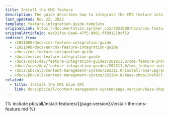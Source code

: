 ```yaml
---
title: Install the CMS feature
description: The guide describes how to integrate the CMS feature into your project.
last_updated: Nov 22, 2022
template: feature-integration-guide-template
originalLink: https://documentation.spryker.com/2021080/docs/cms-feature-integration-guide
originalArticleId: ead31fac-6aa6-47f5-9d81-ff891219cf53
redirect_from:
  - /2021080/docs/cms-feature-integration-guide
  - /2021080/docs/en/cms-feature-integration-guide
  - /docs/cms-feature-integration-guide
  - /docs/en/cms-feature-integration-guide
  - /docs/scos/dev/feature-integration-guides/201811.0/cms-feature-integration.html
  - /docs/scos/dev/feature-integration-guides/202311.0/cms-feature-integration.html
  - /docs/pbc/all/content-management-system/202311.0/install-and-upgrade/install-features/install-the-cms-feature.html
  - /docs/pbc/all/content-management-system/202204.0/base-shop/install-and-upgrade/install-features/install-the-cms-feature.html
related:
  - title: Install the CMS Glue API
    link: docs/pbc/all/content-management-system/page.version/base-shop/install-and-upgrade/install-glue-api/install-the-cms-glue-api.html
---
```


{% include pbc/all/install-features/{{page.version}}/install-the-cms-feature.md %} <!-- To edit, see /_includes/pbc/all/install-features/202311.0/install-the-cms-feature.md -->
